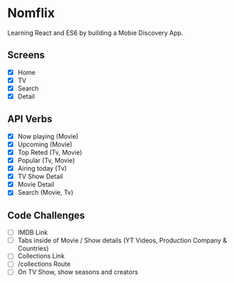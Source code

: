 # Nomflix

Learning React and ES6 by building a Mobie Discovery App.

## Screens

- [x] Home
- [x] TV
- [x] Search
- [x] Detail

## API Verbs

- [x] Now playing (Movie)
- [x] Upcoming (Movie)
- [x] Top Reted (Tv, Movie)
- [x] Popular (Tv, Movie)
- [x] Airing today (Tv)
- [x] TV Show Detail
- [x] Movie Detail
- [x] Search (Movie, Tv)

## Code Challenges

- [ ] IMDB Link
- [ ] Tabs inside of Movie / Show details (YT Videos, Production Company & Countries)
- [ ] Collections Link
- [ ] /collections Route
- [ ] On TV Show, show seasons and creators
